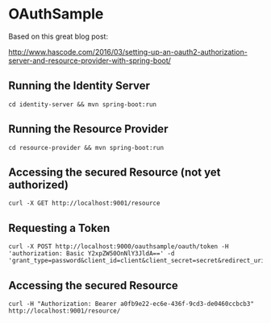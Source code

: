 # OAuthSample

Based on this great blog post: 

http://www.hascode.com/2016/03/setting-up-an-oauth2-authorization-server-and-resource-provider-with-spring-boot/

## Running the Identity Server

```
cd identity-server && mvn spring-boot:run
```

## Running the Resource Provider

```
cd resource-provider && mvn spring-boot:run
```

## Accessing the secured Resource (not yet authorized)

```
curl -X GET http://localhost:9001/resource
```

## Requesting a Token

```
curl -X POST http://localhost:9000/oauthsample/oauth/token -H 'authorization: Basic Y2xpZW50OnNlY3JldA==' -d 'grant_type=password&client_id=client&client_secret=secret&redirect_uri=http://github.com/matoelorriaga&username=matias&password=abc123'
```

## Accessing the secured Resource

```
curl -H "Authorization: Bearer a0fb9e22-ec6e-436f-9cd3-de0460ccbcb3" http://localhost:9001/resource/
```
